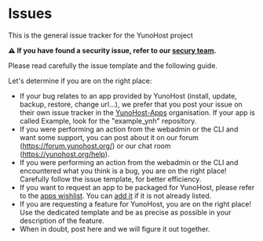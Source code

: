 # Issues
This is the general issue tracker for the YunoHost project

**:warning: If you have found a security issue, refer to our [secury team](https://yunohost.org/security_team).**

Please read carefully the issue template and the following guide.

Let's determine if you are on the right place:
   - If your bug relates to an app provided by YunoHost (install, update, backup, restore, change url...), we prefer that you post your issue on their own issue tracker in the [YunoHost-Apps](https://github.com/YunoHost-Apps) organisation. If your app is called Example, look for the "example_ynh" repository.
   - If you were performing an action from the webadmin or the CLI and want some support, you can post about it on our forum (https://forum.yunohost.org/) or our chat room (https://yunohost.org/help).
   - If you were performing an action from the webadmin or the CLI and encountered what you think is a bug, you are on the right place! Carefully follow the issue template, for better efficiency.
   - If you want to request an app to be packaged for YunoHost, please refer to the [apps wishlist](https://yunohost.org/apps_wishlist). You can [add it](https://github.com/yunohost/doc/blob/master/pages/02.applications/04.wishlist/apps_wishlist.md) if it is not already listed.
   - If you are requesting a feature for YunoHost, you are on the right place! Use the dedicated template and be as precise as possible in your description of the feature.
   - When in doubt, post here and we will figure it out together.
